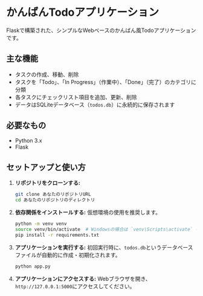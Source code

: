 # かんばんTodoアプリケーション

Flaskで構築された、シンプルなWebベースのかんばん風Todoアプリケーションです。

## 主な機能

- タスクの作成、移動、削除
- タスクを「Todo」、「In Progress」（作業中）、「Done」（完了）のカテゴリに分類
- 各タスクにチェックリスト項目を追加、更新、削除
- データはSQLiteデータベース（`todos.db`）に永続的に保存されます

## 必要なもの

- Python 3.x
- Flask

## セットアップと使い方

1.  **リポジトリをクローンする:**
    ```bash
    git clone あなたのリポジトリURL
    cd あなたのリポジトリのディレクトリ
    ```

2.  **依存関係をインストールする:**
    仮想環境の使用を推奨します。
    ```bash
    python -m venv venv
    source venv/bin/activate  # Windowsの場合は `venv\Scripts\activate` を使用
    pip install -r requirements.txt
    ```

3.  **アプリケーションを実行する:**
    初回実行時に、`todos.db`というデータベースファイルが自動的に作成・初期化されます。
    ```bash
    python app.py
    ```

4.  **アプリケーションにアクセスする:**
    Webブラウザを開き、`http://127.0.0.1:5000`にアクセスしてください。